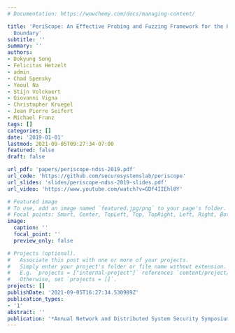 ```yaml
---
# Documentation: https://wowchemy.com/docs/managing-content/

title: 'PeriScope: An Effective Probing and Fuzzing Framework for the Hardware-OS
  Boundary'
subtitle: ''
summary: ''
authors:
- Dokyung Song
- Felicitas Hetzelt
- admin
- Chad Spensky
- Yeoul Na
- Stijn Volckaert
- Giovanni Vigna
- Christopher Kruegel
- Jean Pierre Seifert
- Michael Franz
tags: []
categories: []
date: '2019-01-01'
lastmod: 2021-09-05T09:27:34-07:00
featured: false
draft: false

url_pdf: 'papers/periscope-ndss-2019.pdf'
url_code: 'https://github.com/securesystemslab/periscope'
url_slides: 'slides/periscope-ndss-2019-slides.pdf'
url_video: 'https://www.youtube.com/watch?v=GDf4IIEhl0Y'

# Featured image
# To use, add an image named `featured.jpg/png` to your page's folder.
# Focal points: Smart, Center, TopLeft, Top, TopRight, Left, Right, BottomLeft, Bottom, BottomRight.
image:
  caption: ''
  focal_point: ''
  preview_only: false

# Projects (optional).
#   Associate this post with one or more of your projects.
#   Simply enter your project's folder or file name without extension.
#   E.g. `projects = ["internal-project"]` references `content/project/deep-learning/index.md`.
#   Otherwise, set `projects = []`.
projects: []
publishDate: '2021-09-05T16:27:34.530989Z'
publication_types:
- '1'
abstract: ''
publication: '*Annual Network and Distributed System Security Symposium (NDSS)*'
---
```

